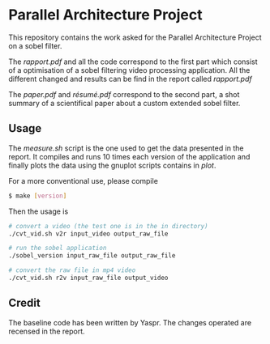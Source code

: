 # Parallel Architecture Project 

This repository contains the work asked for the Parallel Architecture Project on a sobel filter.

The *rapport.pdf* and all the code correspond to the first part which consist of a optimisation of a sobel filtering video processing application.
All the different changed and results can be find in the report called *rapport.pdf*

The *paper.pdf* and *résumé.pdf* correspond to the second part, a shot summary of a scientifical paper about a custom extended sobel filter.

## Usage

The *measure.sh* script is the one used to get the data presented in the report. It compiles and runs 10 times each version of the application and finally plots the data using the gnuplot scripts contains in *plot*.

For a more conventional use, please compile 

```sh
$ make [version]
```

Then the usage is 

```sh
# convert a video (the test one is in the in directory)
./cvt_vid.sh v2r input_video output_raw_file

# run the sobel application
./sobel_version input_raw_file output_raw_file

# convert the raw file in mp4 video
./cvt_vid.sh r2v input_raw_file output_video
```

## Credit

The baseline code has been written by Yaspr. The changes operated are recensed in the report.

